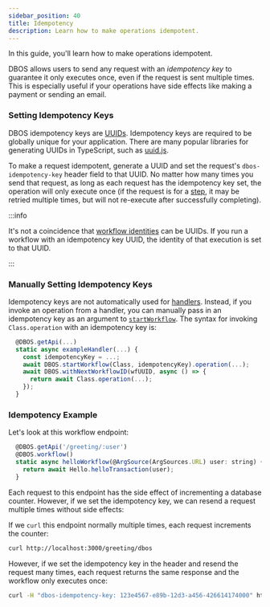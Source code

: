 ```yaml
---
sidebar_position: 40
title: Idempotency
description: Learn how to make operations idempotent.
---
```


In this guide, you'll learn how to make operations idempotent.

DBOS allows users to send any request with an _idempotency key_ to guarantee it only executes once, even if the request is sent multiple times.
This is especially useful if your operations have side effects like making a payment or sending an email.

### Setting Idempotency Keys

DBOS idempotency keys are [UUIDs](https://en.wikipedia.org/wiki/Universally_unique_identifier).
Idempotency keys are required to be globally unique for your application.
There are many popular libraries for generating UUIDs in TypeScript, such as [uuid.js](https://www.npmjs.com/package/uuid).

To make a request idempotent, generate a UUID and set the request's `dbos-idempotency-key` header field to that UUID.
No matter how many times you send that request, as long as each request has the idempotency key set, the operation will only execute once (if the request is for a [step](./step-tutorial.md), it may be retried multiple times, but will not re-execute after successfully completing).

:::info

It's not a coincidence that [workflow identities](./workflow-tutorial#workflow-identity) can be UUIDs.
If you run a workflow with an idempotency key UUID, the identity of that execution is set to that UUID.

:::

### Manually Setting Idempotency Keys

Idempotency keys are not automatically used for [handlers](../requestsandevents/http-serving-tutorial#handlers).
Instead, if you invoke an operation from a handler, you can manually pass in an idempotency key as an argument to [`startWorkflow`](../../reference/transactapi/dbos-class#starting-background-workflows).
The syntax for invoking `Class.operation` with an idempotency key is:

```javascript
  @DBOS.getApi(...)
  static async exampleHandler(...) {
    const idempotencyKey = ...;
    await DBOS.startWorkflow(Class, idempotencyKey).operation(...);
    await DBOS.withNextWorkflowID(wfUUID, async () => {
      return await Class.operation(...);
    });
  }
```

### Idempotency Example

Let's look at this workflow endpoint:

```javascript
  @DBOS.getApi('/greeting/:user')
  @DBOS.workflow()
  static async helloWorkflow(@ArgSource(ArgSources.URL) user: string) {
    return await Hello.helloTransaction(user);
  }
```

Each request to this endpoint has the side effect of incrementing a database counter.
However, if we set the idempotency key, we can resend a request multiple times without side effects:

If we `curl` this endpoint normally multiple times, each request increments the counter:

```bash
curl http://localhost:3000/greeting/dbos
```

However, if we set the idempotency key in the header and resend the request many times, each request returns the same response and the workflow only executes once:

```bash
curl -H "dbos-idempotency-key: 123e4567-e89b-12d3-a456-426614174000" http://localhost:3000/greeting/dbos
```

